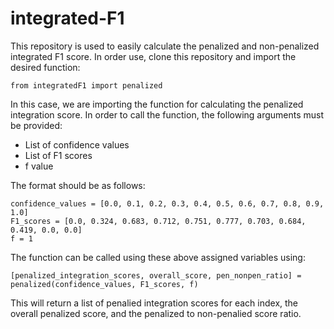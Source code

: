# integrated-F1

This repository is used to easily calculate the penalized and non-penalized integrated F1 score.
In order use, clone this repository and import the desired function:

```
from integratedF1 import penalized
```

In this case, we are importing the function for calculating the penalized integration score.
In order to call the function, the following arguments must be provided:
- List of confidence values
- List of F1 scores
- f value


The format should be as follows:

```
confidence_values = [0.0, 0.1, 0.2, 0.3, 0.4, 0.5, 0.6, 0.7, 0.8, 0.9, 1.0]
F1_scores = [0.0, 0.324, 0.683, 0.712, 0.751, 0.777, 0.703, 0.684, 0.419, 0.0, 0.0]
f = 1

```

The function can be called using these above assigned variables using:

```
[penalized_integration_scores, overall_score, pen_nonpen_ratio] = penalized(confidence_values, F1_scores, f)
```

This will return a list of penalied integration scores for each index, the overall penalized score, and the penalized to non-penalied score ratio.


